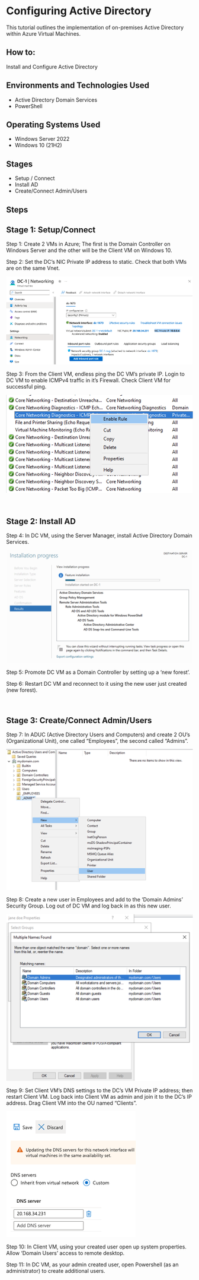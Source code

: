 
<h1>Configuring Active Directory</h1>
This tutorial outlines the implementation of on-premises Active Directory within Azure Virtual Machines.<br />


<h2>How to:</h2>
Install and Configure Active Directory


<h2>Environments and Technologies Used</h2>

- Active Directory Domain Services
- PowerShell

<h2>Operating Systems Used </h2>

- Windows Server 2022
- Windows 10 (21H2)

<h2>Stages</h2>

- Setup / Connect
- Install AD
- Create/Connect Admin/Users

<h2>Steps</h2>


<p>
<h2>Stage 1: Setup/Connect</h2>

Step 1: Create 2 VMs in Azure; The first is the Domain Controller on Windows Server and the other will be the Client VM  on Windows 10.

Step 2: Set the DC’s NIC Private IP address to static. Check that both VMs are on the same Vnet.

![](media/STEP%202%20-%20DC%20NIC.png)

Step 3: From the Client VM, endless ping the DC VM’s private IP. Login to DC VM to enable ICMPv4 traffic in it’s Firewall. Check Client VM for successful ping.

![](media/STEP%203%20-%20ENABLE%20ICMP.png)

</p>
<br />


<p>
<h2>Stage 2: Install AD</h2>

Step 4: In DC VM, using the Server Manager, install Active Directory Domain Services.

![](media/STEP%204%20-%20ADDS.png)

Step 5: Promote DC VM as a Domain Controller by setting up a ‘new forest’. 

Step 6: Restart DC VM and reconnect to it using the new user just created (new forest).

</p>
<br />


<p>
<h2>Stage 3: Create/Connect Admin/Users</h2>

Step 7: In ADUC (Active Directory Users and Computers) and create 2 OU’s (Organizational Unit), one called “Employees”, the second called “Admins”.

![](media/STEP%207%20-%20OU.png)

Step 8: Create a new user in Employees and add to the ‘Domain Admins’ Security Group. Log out of DC VM and log back in as this new user.

![](media/STEP%208%20-%20DOMAIN%20ADMINS.png)

Step 9: Set Client VM’s DNS settings to the DC’s VM Private IP address; then restart Client VM. Log back into Client VM as admin and join it to the DC’s IP address. Drag Client VM into the OU named “Clients”.

![](media/STEP%209%20-%20DNS.png)

Step 10: In Client VM, using your created user open up system properties. Allow ‘Domain Users’ access to remote desktop. 

Step 11: In DC VM, as your admin created user, open Powershell (as an administrator) to create additional users.

</p>
<br />
